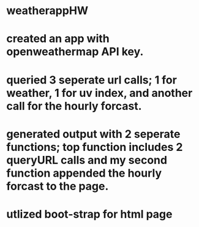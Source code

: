 # weatherappHW
# created an app with openweathermap API key.
# queried 3 seperate url calls; 1 for weather, 1 for uv index, and another call for the hourly forcast.
# generated output with 2 seperate functions; top function includes 2 queryURL calls and my second function appended the hourly forcast to the page.
# utlized boot-strap for html page
